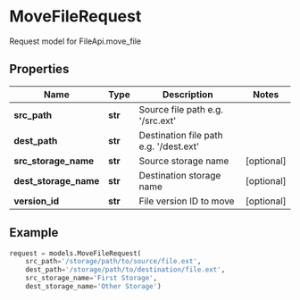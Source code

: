 # MoveFileRequest

Request model for FileApi.move_file

## Properties

Name | Type | Description | Notes
---- | ---- | ----------- | -----
**src_path** |**str** |Source file path e.g. '/src.ext' |
**dest_path** |**str** |Destination file path e.g. '/dest.ext' |
**src_storage_name** |**str** |Source storage name |[optional] 
**dest_storage_name** |**str** |Destination storage name |[optional] 
**version_id** |**str** |File version ID to move |[optional] 

## Example
```python
request = models.MoveFileRequest(
    src_path='/storage/path/to/source/file.ext',
    dest_path='/storage/path/to/destination/file.ext',
    src_storage_name='First Storage',
    dest_storage_name='Other Storage')
```
